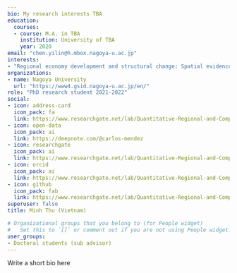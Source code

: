```yaml
---
bio: My research interests TBA
education:
  courses:
  - course: M.A. in TBA
    institution: University of TBA
    year: 2020
email: "chen.yilin@h.mbox.nagoya-u.ac.jp"
interests:
- "Regional economy development and structural change: Spatial evidence from north-eastern China" 
organizations:
- name: Nagoya University
  url: "https://www4.gsid.nagoya-u.ac.jp/en/"
role: "PhD research student 2021-2022"
social:
- icon: address-card
  icon_pack: fa
  link: https://www.researchgate.net/lab/Quantitative-Regional-and-Computational-Science-Lab-QuaRCS-lab-Carlos-Mendez
- icon: open-data
  icon_pack: ai
  link: https://deepnote.com/@carlos-mendez
- icon: researchgate
  icon_pack: ai
  link: https://www.researchgate.net/lab/Quantitative-Regional-and-Computational-Science-Lab-QuaRCS-lab-Carlos-Mendez
- icon: orcid
  icon_pack: ai
  link: https://www.researchgate.net/lab/Quantitative-Regional-and-Computational-Science-Lab-QuaRCS-lab-Carlos-Mendez
- icon: github
  icon_pack: fab
  link: https://www.researchgate.net/lab/Quantitative-Regional-and-Computational-Science-Lab-QuaRCS-lab-Carlos-Mendez
superuser: false
title: Minh Thu (Vietnam)

# Organizational groups that you belong to (for People widget)
#   Set this to `[]` or comment out if you are not using People widget.
user_groups:
- Doctoral students (sub advisor)
---
```


Write a short bio here
